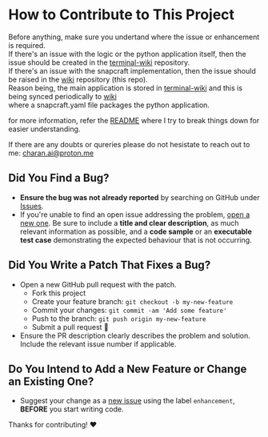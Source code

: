# How to Contribute to This Project

Before anything, make sure you undertand where the issue or enhancement is required.\
If there's an issue with the logic or the python application itself, then the issue should be created in the [terminal-wiki](https://github.com/charanravi-online/terminal-wiki) repository.\
If there's an issue with the snapcraft implementation, then the issue should be raised in the [wiki](https://github.com/charanravi-online/wiki) repository (this repo).\
Reason being, the main application is stored in [terminal-wiki](https://github.com/charanravi-online/terminal-wiki) and this is being synced periodically to [wiki](https://github.com/charanravi-online/wiki)\
where a snapcraft.yaml file packages the python application.

for more information, refer the [README](https://github.com/charanravi-online/terminal-wiki/blob/main/README.md) where I try to break things down for easier understanding.

If there are any doubts or qureries please do not hesistate to reach out to me: charan.ai@proton.me

## Did You Find a Bug?

- **Ensure the bug was not already reported** by searching on GitHub under
  [Issues][issues].
- If you're unable to find an open issue addressing the problem,
  [open a new one][new-issue]. Be sure to include a **title and clear
  description**, as much relevant information as possible, and a **code
  sample** or an **executable test case** demonstrating the expected
  behaviour that is not occurring.

## Did You Write a Patch That Fixes a Bug?

- Open a new GitHub pull request with the patch.
  - Fork this project
  - Create your feature branch: `git checkout -b my-new-feature`
  - Commit your changes: `git commit -am 'Add some feature'`
  - Push to the branch: `git push origin my-new-feature`
  - Submit a pull request :tada:
- Ensure the PR description clearly describes the problem and solution.
  Include the relevant issue number if applicable.

## Do You Intend to Add a New Feature or Change an Existing One?

- Suggest your change as a [new issue][new-issue] using the label
  `enhancement`, **BEFORE** you start writing code.

Thanks for contributing! :heart:

[//]: # (Simply change the URL's below to your own project information)

[issues]: https://github.com/charanravi-online/wiki/issues/
[new-issue]: https://github.com/charanravi-online/wiki/issues/new
